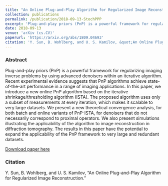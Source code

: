 ```yaml
---
title: "An Online Plug-and-Play Algorithm for Regularized Image Reconstruction"
collection: publications
permalink: /publication/2018-09-13-StochPPP
excerpt: 'Plug-and-play priors (PnP) is a powerful framework for regularizing imaging inverse problems by using advanced denoisers within an iterative algorithm. Recent experimental evidence suggests that PnP algorithms achieve state-of-the-art performance in a range of imaging applications. In this paper, we introduce a new online PnP algorithm based on the iterative shrinkage/thresholding algorithm (ISTA). The proposed algorithm uses only a subset of measurements at every iteration, which makes it scalable to very large datasets. We present a new theoretical convergence analysis, for both batch and online variants of PnP-ISTA, for denoisers that do not necessarily correspond to proximal operators. We also present simulations illustrating the applicability of the algorithm to image reconstruction in diffraction tomography. The results in this paper have the potential to expand the applicability of the PnP framework to very large and redundant datasets.'
date: 2018-09-13
venue: 'arXiv (cs.CV)'
paperurl: 'https://arxiv.org/abs/1809.04693'
citation: 'Y. Sun, B. Wohlberg, and U. S. Kamilov, &quot;An Online Plug-and-Play Algorithm for Regularized Image Reconstruction.&quot;'
---
```


### Abstract
Plug-and-play priors (PnP) is a powerful framework for regularizing imaging inverse problems by using advanced denoisers within an iterative algorithm. Recent experimental evidence suggests that PnP algorithms achieve state-of-the-art performance in a range of imaging applications. In this paper, we introduce a new online PnP algorithm based on the iterative shrinkage/thresholding algorithm (ISTA). The proposed algorithm uses only a subset of measurements at every iteration, which makes it scalable to very large datasets. We present a new theoretical convergence analysis, for both batch and online variants of PnP-ISTA, for denoisers that do not necessarily correspond to proximal operators. We also present simulations illustrating the applicability of the algorithm to image reconstruction in diffraction tomography. The results in this paper have the potential to expand the applicability of the PnP framework to very large and redundant datasets.

[Download paper here](https://arxiv.org/abs/1809.04693)

### Citation
Y. Sun, B. Wohlberg, and U. S. Kamilov, “An Online Plug-and-Play Algorithm for Regularized Image Reconstruction.”


